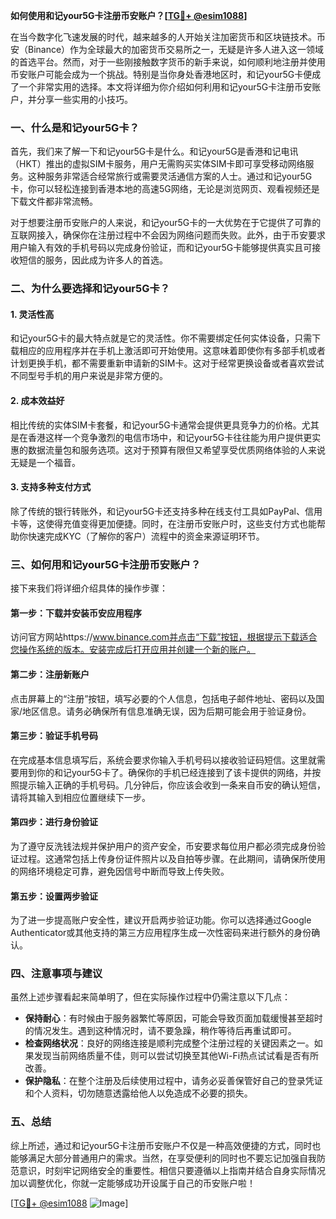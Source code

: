 **如何使用和记your5G卡注册币安账户？[[TG💪+ @esim1088](https://t.me/s/esim1088)]**

在当今数字化飞速发展的时代，越来越多的人开始关注加密货币和区块链技术。币安（Binance）作为全球最大的加密货币交易所之一，无疑是许多人进入这一领域的首选平台。然而，对于一些刚接触数字货币的新手来说，如何顺利地注册并使用币安账户可能会成为一个挑战。特别是当你身处香港地区时，和记your5G卡便成了一个非常实用的选择。本文将详细为你介绍如何利用和记your5G卡注册币安账户，并分享一些实用的小技巧。

### 一、什么是和记your5G卡？

首先，我们来了解一下和记your5G卡是什么。和记your5G是香港和记电讯（HKT）推出的虚拟SIM卡服务，用户无需购买实体SIM卡即可享受移动网络服务。这种服务非常适合经常旅行或需要灵活通信方案的人士。通过和记your5G卡，你可以轻松连接到香港本地的高速5G网络，无论是浏览网页、观看视频还是下载文件都非常流畅。

对于想要注册币安账户的人来说，和记your5G卡的一大优势在于它提供了可靠的互联网接入，确保你在注册过程中不会因为网络问题而失败。此外，由于币安要求用户输入有效的手机号码以完成身份验证，而和记your5G卡能够提供真实且可接收短信的服务，因此成为许多人的首选。

### 二、为什么要选择和记your5G卡？

#### 1. 灵活性高

和记your5G卡的最大特点就是它的灵活性。你不需要绑定任何实体设备，只需下载相应的应用程序并在手机上激活即可开始使用。这意味着即使你有多部手机或者计划更换手机，都不需要重新申请新的SIM卡。这对于经常更换设备或者喜欢尝试不同型号手机的用户来说是非常方便的。

#### 2. 成本效益好

相比传统的实体SIM卡套餐，和记your5G卡通常会提供更具竞争力的价格。尤其是在香港这样一个竞争激烈的电信市场中，和记your5G卡往往能为用户提供更实惠的数据流量包和服务选项。这对于预算有限但又希望享受优质网络体验的人来说无疑是一个福音。

#### 3. 支持多种支付方式

除了传统的银行转账外，和记your5G卡还支持多种在线支付工具如PayPal、信用卡等，这使得充值变得更加便捷。同时，在注册币安账户时，这些支付方式也能帮助你快速完成KYC（了解你的客户）流程中的资金来源证明环节。

### 三、如何用和记your5G卡注册币安账户？

接下来我们将详细介绍具体的操作步骤：

#### 第一步：下载并安装币安应用程序

访问官方网站https://www.binance.com并点击“下载”按钮，根据提示下载适合您操作系统的版本。安装完成后打开应用并创建一个新的账户。

#### 第二步：注册新账户

点击屏幕上的“注册”按钮，填写必要的个人信息，包括电子邮件地址、密码以及国家/地区信息。请务必确保所有信息准确无误，因为后期可能会用于验证身份。

#### 第三步：验证手机号码

在完成基本信息填写后，系统会要求你输入手机号码以接收验证码短信。这里就需要用到你的和记your5G卡了。确保你的手机已经连接到了该卡提供的网络，并按照提示输入正确的手机号码。几分钟后，你应该会收到一条来自币安的确认短信，请将其输入到相应位置继续下一步。

#### 第四步：进行身份验证

为了遵守反洗钱法规并保护用户的资产安全，币安要求每位用户都必须完成身份验证过程。这通常包括上传身份证件照片以及自拍等步骤。在此期间，请确保所使用的网络环境稳定可靠，避免因信号中断而导致上传失败。

#### 第五步：设置两步验证

为了进一步提高账户安全性，建议开启两步验证功能。你可以选择通过Google Authenticator或其他支持的第三方应用程序生成一次性密码来进行额外的身份确认。

### 四、注意事项与建议

虽然上述步骤看起来简单明了，但在实际操作过程中仍需注意以下几点：

- **保持耐心**：有时候由于服务器繁忙等原因，可能会导致页面加载缓慢甚至超时的情况发生。遇到这种情况时，请不要急躁，稍作等待后再重试即可。
- **检查网络状况**：良好的网络连接是顺利完成整个注册过程的关键因素之一。如果发现当前网络质量不佳，则可以尝试切换至其他Wi-Fi热点试试看是否有所改善。
- **保护隐私**：在整个注册及后续使用过程中，请务必妥善保管好自己的登录凭证和个人资料，切勿随意透露给他人以免造成不必要的损失。

### 五、总结

综上所述，通过和记your5G卡注册币安账户不仅是一种高效便捷的方式，同时也能够满足大部分普通用户的需求。当然，在享受便利的同时也不要忘记加强自我防范意识，时刻牢记网络安全的重要性。相信只要遵循以上指南并结合自身实际情况加以调整优化，你就一定能够成功开设属于自己的币安账户啦！

[[TG💪+ @esim1088](https://t.me/s/esim1088) ![Image](https://i.postimg.cc/4NQfJmqS/Snipaste-2025-05-13-00-14-12.png)]
